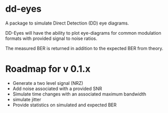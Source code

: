 # dd-eyes
A package to simulate Direct Detection (DD) eye diagrams.

DD-Eyes will have the ability to plot eye-diagrams for common modulation formats with provided signal to noise ratios.

The measured BER is returned in addition to the expected BER from theory.

# Roadmap for v 0.1.x
- Generate a two level signal (NRZ)
- Add noise associated with a provided SNR
- Simulate time changes with an associated maximum bandwidth
- simulate jitter
- Provide statistics on simulated and expected BER